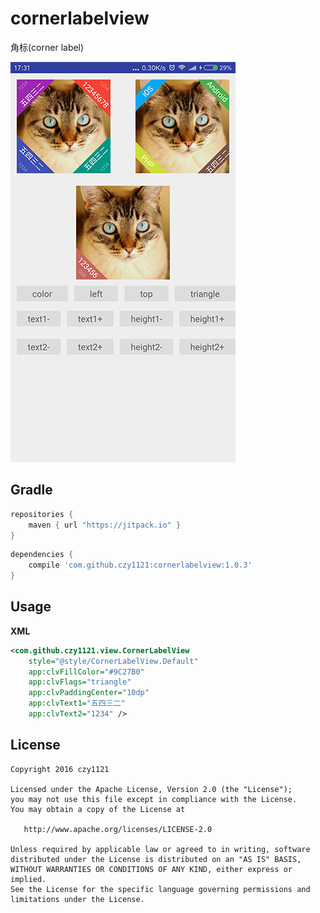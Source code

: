 # cornerlabelview

角标(corner label)

![screenshot_corner_label_view](screenshot_corner_label_view.png)

## Gradle

``` groovy
repositories { 
    maven { url "https://jitpack.io" }
}
```  
    
``` groovy
dependencies {
    compile 'com.github.czy1121:cornerlabelview:1.0.3'
}
```
    
## Usage
    
**XML**

``` xml
<com.github.czy1121.view.CornerLabelView
    style="@style/CornerLabelView.Default"
    app:clvFillColor="#9C27B0"
    app:clvFlags="triangle"
    app:clvPaddingCenter="10dp"
    app:clvText1="五四三二"
    app:clvText2="1234" />
```
 
## License

```
Copyright 2016 czy1121

Licensed under the Apache License, Version 2.0 (the "License");
you may not use this file except in compliance with the License.
You may obtain a copy of the License at

   http://www.apache.org/licenses/LICENSE-2.0

Unless required by applicable law or agreed to in writing, software
distributed under the License is distributed on an "AS IS" BASIS,
WITHOUT WARRANTIES OR CONDITIONS OF ANY KIND, either express or implied.
See the License for the specific language governing permissions and
limitations under the License.
```